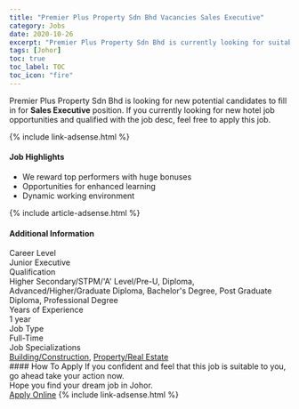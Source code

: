 ```yaml
---
title: "Premier Plus Property Sdn Bhd Vacancies Sales Executive" 
category: Jobs 
date: 2020-10-26 
excerpt: "Premier Plus Property Sdn Bhd is currently looking for suitable person to fill in the Sales Executive which positioned at Johor" 
tags: [Johor] 
toc: true 
toc_label: TOC 
toc_icon: "fire" 
--- 
```


<p>Premier Plus Property Sdn Bhd is looking for new potential candidates to fill in for <b>Sales Executive</b> position. If you currently looking for new hotel job opportunities and qualified with the job desc, feel free to apply this job.
</p>{% include link-adsense.html %} 
<div><div><h4>Job Highlights</h4></div><div><ul><li><div><div><div><div></div></div></div><div><span>We reward top performers with huge bonuses</span></div></div></li><li><div><div><div><div></div></div></div><div><span>Opportunities for enhanced learning</span></div></div></li><li><div><div><div><div></div></div></div><div><span>Dynamic working environment</span></div></div></li></ul></div></div> 
{% include article-adsense.html %} 
<div><div><h4>Additional Information</h4></div><div><div><div><div><div><div><div><span>Career Level</span></div><div><span>Junior Executive</span></div></div></div></div><div><div><div><div><span>Qualification</span></div><div><span>Higher Secondary/STPM/'A' Level/Pre-U, Diploma, Advanced/Higher/Graduate Diploma, Bachelor's Degree, Post Graduate Diploma, Professional Degree</span></div></div></div></div><div><div><div><div><span>Years of Experience</span></div><div><span>1 year</span></div></div></div></div><div><div><div><div><span>Job Type</span></div><div><span>Full-Time</span></div></div></div></div><div><div><div><div><span>Job Specializations</span></div><div><span><a href="/en/job-search/building-construction-jobs/">Building/Construction</a>, <a href="/en/job-search/property-real-estate-jobs/">Property/Real Estate</a></span></div></div></div></div></div></div></div></div> 
#### How To Apply 
If you confident and feel that this job is suitable to you, go ahead take your action now. <br/> 
Hope you find your dream job in Johor. <br/> 
<a href="https://www.jobstreet.com.my/en/job/sales-executive-4401909?jobId=jobstreet-my-job-4401909" class="btn btn--info" target="_blank" rel="nofollow noopenner">Apply Online</a> 
{% include link-adsense.html %} 